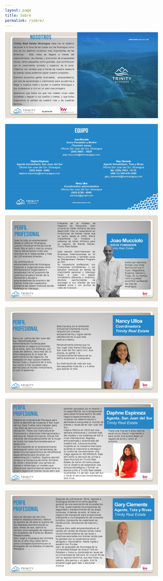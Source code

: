 ```yaml
---
layout: page
title: Sobre
permalink: /sobre/
---
```

<div class="whitespace">
<img src="/uploads/slide2.jpg" class="post-image" style="margin-bottom: 1rem">
<img src="/uploads/slide3.jpg" class="post-image" style="margin-bottom: 1rem">
<img src="/uploads/slide4.jpg" class="post-image" style="margin-bottom: 1rem">
<img src="/uploads/slide5.jpg" class="post-image" style="margin-bottom: 1rem">
<img src="/uploads/slide6.jpg" class="post-image" style="margin-bottom: 1rem">
<img src="/uploads/slide7.jpg" class="post-image" style="margin-bottom: 1rem">
<div>

